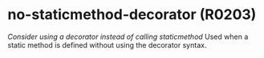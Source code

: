 # no-staticmethod-decorator (R0203)

*Consider using a decorator instead of calling staticmethod* Used when a
static method is defined without using the decorator syntax.
